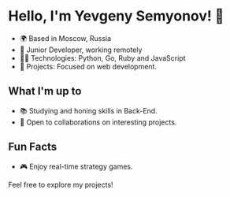 # Hello, I'm Yevgeny Semyonov! 👋

- 🌍 Based in Moscow, Russia
- 💼 Junior Developer, working remotely
- 👨‍💻 Technologies: Python, Go, Ruby and JavaScript
- 🚀 Projects: Focused on web development.

## What I'm up to

- 📚 Studying and honing skills in Back-End.
- 👯 Open to collaborations on interesting projects.

## Fun Facts

- 🎮 Enjoy real-time strategy games.

Feel free to explore my projects!
